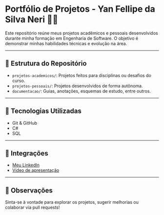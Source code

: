 # Portfólio de Projetos - Yan Fellipe da Silva Neri 👨‍💻

Este repositório reúne meus projetos acadêmicos e pessoais desenvolvidos durante minha formação em Engenharia de Software. O objetivo é demonstrar minhas habilidades técnicas e evolução na área.

---

## 📁 Estrutura do Repositório

- `projetos-academicos/`: Projetos feitos para disciplinas ou desafios do curso.
- `projetos-pessoais/`: Projetos desenvolvidos de forma autônoma.
- `documentacao/`: Guias, anotações, esquemas de estudo, entre outros.

---

## 🔧 Tecnologias Utilizadas

- Git & GitHub
- C#
- SQL

---

## 🔗 Integrações

- [Meu LinkedIn](https://www.linkedin.com/in/yan-fellipe-a5a100360/)
- [Vídeo de apresentação]()

---

## 📌 Observações

Sinta-se à vontade para explorar os projetos, sugerir melhorias ou colaborar via pull requests!
